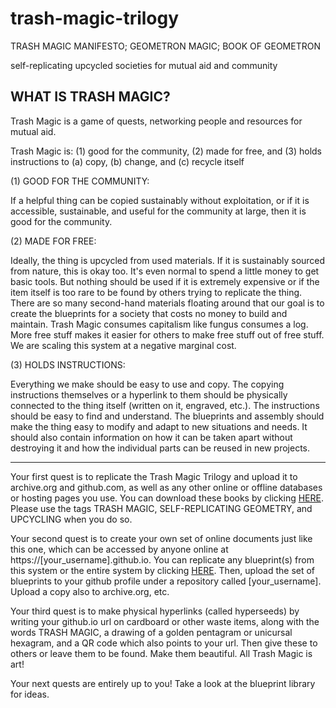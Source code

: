 # trash-magic-trilogy
TRASH MAGIC MANIFESTO; GEOMETRON MAGIC; BOOK OF GEOMETRON

self-replicating upcycled societies for mutual aid and community





<h2>WHAT IS TRASH MAGIC?</h2>

			
Trash Magic is a game of quests, networking people and resources for mutual aid.

								
Trash Magic is: (1) good for the community, (2) made for free, and (3) holds instructions to (a) copy, (b) change, and (c) recycle itself


(1) GOOD FOR THE COMMUNITY:
					
If a helpful thing can be copied sustainably without exploitation, or if it is accessible, sustainable, and useful for the community at large, then it is good for the community.


(2) MADE FOR FREE:

Ideally, the thing is upcycled from used materials. If it is sustainably sourced from nature, this is okay too. It's even normal to spend a little money to get basic tools. But nothing should be used if it is extremely expensive or if the item itself is too rare to be found by others trying to replicate the thing. There are so many second-hand materials floating around that our goal is to create the blueprints for a society that costs no money to build and maintain. Trash Magic consumes capitalism like fungus consumes a log. More free stuff makes it easier for others to make free stuff out of free stuff. We are scaling this system at a negative marginal cost.

(3) HOLDS INSTRUCTIONS:
		
Everything we make should be easy to use and copy. The copying instructions themselves or a hyperlink to them should be physically connected to the thing itself (written on it, engraved, etc.). The instructions should be easy to find and understand. The blueprints and assembly should make the thing easy to modify and adapt to new situations and needs. It should also contain information on how it can be taken apart without destroying it and how the individual parts can be reused in new projects.

-------------------------------------

Your first quest is to replicate the Trash Magic Trilogy and upload it to archive.org and github.com, as well as any other online or offline databases or hosting pages you use. You can download these books by clicking <a href="#">HERE</a>. Please use the tags TRASH MAGIC, SELF-REPLICATING GEOMETRY, and UPCYCLING when you do so.

    
Your second quest is to create your own set of online documents just like this one, which can be accessed by anyone online at https://[your_username].github.io. You can replicate any blueprint(s) from this system or the entire system by clicking <a href="#">HERE</a>. Then, upload the set of blueprints to your github profile under a repository called [your_username]. Upload a copy also to archive.org, etc.

    
Your third quest is to make physical hyperlinks (called hyperseeds) by writing your github.io url on cardboard or other waste items, along with the words TRASH MAGIC, a drawing of a golden pentagram or unicursal hexagram, and a QR code which also points to your url. Then give these to others or leave them to be found. Make them beautiful. All Trash Magic is art!

    
Your next quests are entirely up to you! Take a look at the <a>blueprint library</a> for ideas.

